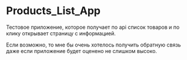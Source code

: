 # Products_List_App
Тестовое приложение, которое получает по api список товаров и по клику открывает страницу с информацией.

Если возможно, то мне бы очень хотелось получить обратную связь даже если приложение будет оценено не слишком высоко.
